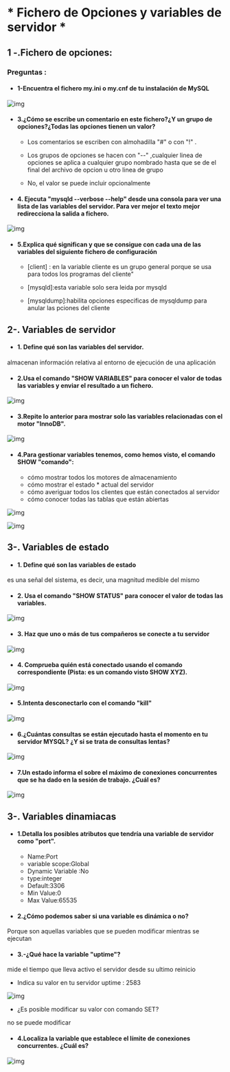 # * Fichero de Opciones y variables de servidor *

## 1 -.Fichero de opciones:
### Preguntas :

* #### 1-Encuentra el fichero my.ini o my.cnf de tu instalación de MySQL

![img](./IMG/my.cnf.png)  

* #### 3.¿Cómo se escribe un comentario en este fichero?¿Y un grupo de opciones?¿Todas las opciones tienen un valor?

   * Los comentarios se escriben con almohadilla "#" o con "!" .

   * Los grupos de opciones se hacen con "--" ,cualquier linea de opciones se aplica a cualquier grupo nombrado
 hasta que se de el final del archivo de opcion u otro linea de grupo

   * No, el valor se puede incluir opcionalmente

* #### 4. Ejecuta "mysqld --verbose --help" desde una consola para ver una lista de las variables del servidor. Para ver mejor el texto mejor redirecciona la salida a fichero.

![img](./IMG/mysql--verbose.png)  


* #### 5.Explica qué significan y que se consigue con cada una de las variables del siguiente fichero de configuración

  - [client] : en la variable cliente es un grupo general porque se usa para todos los programas del cliente"  

  - [mysqld]:esta variable solo sera leida por mysqld  

  - [mysqldump]:habilita opciones especificas de mysqldump para anular las pciones del cliente

## 2-. Variables de servidor


* #### 1. Define qué son las variables del servidor.
almacenan información relativa al entorno de ejecución de una aplicación   

* #### 2.Usa el comando "SHOW VARIABLES" para conocer el valor de todas las variables y enviar el resultado a un fichero.

![img](./IMG/2.1.png)  

* #### 3.Repite lo anterior para mostrar solo las variables relacionadas con el motor "InnoDB".

![img](./IMG/engines.png)    

* #### 4.Para gestionar variables tenemos, como hemos visto, el comando SHOW "comando":

    * cómo mostrar todos los motores de almacenamiento
    * cómo mostrar el estado *  actual del servidor
    * cómo averiguar todos los clientes que están conectados al servidor
    * cómo conocer todas las tablas que están abiertas  

![img](./IMG/showstatus.png)   

![img](./IMG/showopentables.png)

## 3-. Variables de estado  

* #### 1. Define qué son las variables de estado
 es una señal del sistema, es decir, una magnitud medible del mismo  

* #### 2. Usa el comando "SHOW STATUS" para conocer el valor de todas las variables.

![img](./IMG/showstatus.png)   

* #### 3. Haz que uno o más de tus compañeros se conecte a tu servidor

![img](./IMG/conectcli.png)  

* #### 4. Comprueba quién está conectado usando el comando correspondiente (Pista: es un comando visto SHOW XYZ).  

![img](./IMG/processilis.png)   

* #### 5.Intenta desconectarlo con el comando "kill"   

![img](./IMG/kill4.png)  

* #### 6.¿Cuántas consultas se están ejecutado hasta el momento en tu servidor MYSQL? ¿Y si se trata de consultas lentas?

![img](./IMG/queries.png)   

* #### 7.Un estado informa  el sobre el máximo de conexiones concurrentes que se ha dado en la sesión de trabajo. ¿Cuál es?  

![img](./IMG/connection.png)   

## 3-. Variables dinamiacas    

* #### 1.Detalla los posibles atributos que tendría una variable de servidor como "port".
	- Name:Port
	- variable scope:Global
	- Dynamic Variable :No
	- type:integer
	- Default:3306
	- Min Value:0
	- Max Value:65535

* #### 2.¿Cómo podemos saber si una variable es dinámica o no?

 Porque son aquellas variables que  se pueden modificar mientras se ejecutan

* #### 3.-¿Qué hace la variable "uptime"?
 mide el tiempo que lleva activo el servidor desde su ultimo reinicio

   * Indica su valor en tu servidor
uptime :
2583  

![img](./IMG/uptime.png)  

  * ¿Es posible modificar su valor con comando SET?  

  no se puede modificar

* #### 4.Localiza la variable que establece el límite de conexiones concurrentes. ¿Cuál es?

![img](./IMG/ultimapregunta.png)  
